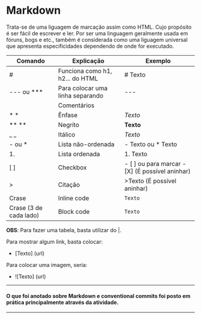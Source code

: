 # Markdown

Trata-se de uma liguagem de marcação assim como HTML. Cujo propósito é ser fácil de escrever e ler. Por ser uma linguagem geralmente usada em fóruns, bogs e etc., também é considerada como uma liguagem universal que apresenta especificidades dependendo de onde for executado.


|Comando|Explicação|Exemplo|
|-|-|-|
|#|Funciona como h1, h2... do HTML|# Texto|
|--- ou ***|Para colocar uma linha separando|---|
|<!---   --->|Comentários|<!--- Texto --->|
|* *|Ênfase|*Texto*|
|** **|Negrito|**Texto**|
|_ _|Itálico|_Texto_|
|- ou * |Lista não-ordenada|- Texto ou * Texto|
|1. |Lista ordenada|1. Texto|
|[ ]|Checkbox|- [ ] ou para marcar - [X] (É possível aninhar)|
|>|Citação|>Texto (É possível aninhar)|
|Crase|Inline code|`Texto`|
|Crase (3 de cada lado)|Block code|```Texto```|


**OBS**: Para  fazer uma tabela, basta utilizar do |.

Para mostrar algum link, basta colocar:
  - [Texto] (url) 

Para colocar uma imagem, seria:
  - ![Texto] (url) 

---
#### O que foi anotado sobre Markdown e conventional commits foi posto em prática principalmente através da atividade. 
---
